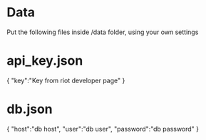 # Data
Put the following files inside /data folder, using your own settings

# api_key.json
{
	"key":"Key from riot developer page"
}

# db.json
{
	"host":"db host",
	"user":"db user",
	"password":"db password"
}